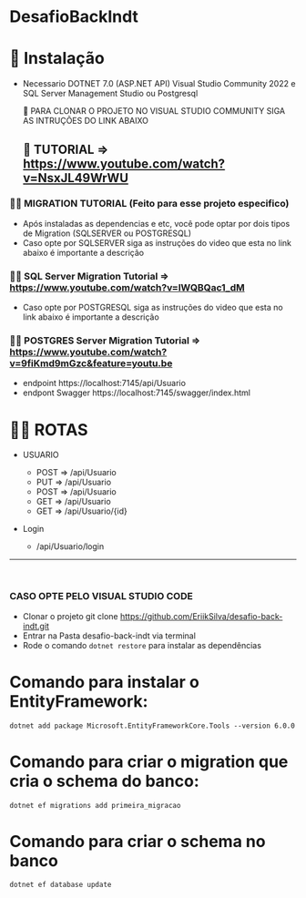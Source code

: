 # DesafioBackIndt

# 💾 Instalação
- Necessario DOTNET 7.0 (ASP.NET API)  Visual Studio Community 2022 e SQL Server Management Studio ou Postgresql


  🚀 PARA CLONAR O PROJETO NO VISUAL STUDIO COMMUNITY SIGA AS INTRUÇÕES DO LINK ABAIXO 
  ## 🎨 TUTORIAL => https://www.youtube.com/watch?v=NsxJL49WrWU


### 🧗‍♂️ MIGRATION TUTORIAL (Feito para esse projeto especifico)
- Após instaladas as dependencias e etc, você pode optar por dois tipos de Migration (SQLSERVER ou POSTGRESQL)
- Caso opte por SQLSERVER siga as instruções do video que esta no link abaixo é importante a descrição
###  👨‍💻 SQL Server Migration Tutorial => https://www.youtube.com/watch?v=lWQBQac1_dM

- Caso opte por POSTGRESQL siga as instruções do video que esta no link abaixo é importante a descrição
### 👨‍💻 POSTGRES Server Migration Tutorial => https://www.youtube.com/watch?v=9fiKmd9mGzc&feature=youtu.be


- endpoint https://localhost:7145/api/Usuario
- endpont Swagger https://localhost:7145/swagger/index.html


# 🐱‍👤 ROTAS
- USUARIO
  - POST => /api/Usuario
  - PUT => /api/Usuario
  - POST => /api/Usuario
  - GET => /api/Usuario
  - GET => /api/Usuario/{id}
 
- Login
  - /api/Usuario/login
<hr>
<br>

  ### CASO OPTE PELO VISUAL STUDIO CODE
- Clonar o projeto git clone https://github.com/EriikSilva/desafio-back-indt.git
- Entrar na Pasta desafio-back-indt via terminal
- Rode o comando ```dotnet restore``` para instalar as dependências


# Comando para instalar o EntityFramework:
```dotnet add package Microsoft.EntityFrameworkCore.Tools --version 6.0.0```

# Comando para criar o migration que cria o schema do banco:
```dotnet ef migrations add primeira_migracao```

# Comando para criar o schema no banco
```dotnet ef database update```

  
